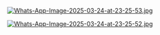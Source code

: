 [![Whats-App-Image-2025-03-24-at-23-25-53.jpg](https://i.postimg.cc/bwNmTGsM/Whats-App-Image-2025-03-24-at-23-25-53.jpg)](https://postimg.cc/JGv37z3c)

[![Whats-App-Image-2025-03-24-at-23-25-52.jpg](https://i.postimg.cc/htyp3SmG/Whats-App-Image-2025-03-24-at-23-25-52.jpg)](https://postimg.cc/QF7QFZ0L)
